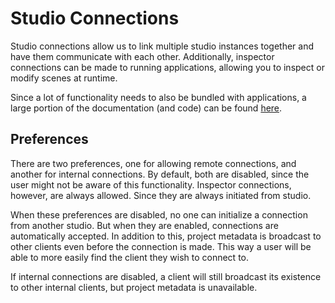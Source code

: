 # Studio Connections

Studio connections allow us to link multiple studio instances together and have them communicate with each other.
Additionally, inspector connections can be made to running applications,
allowing you to inspect or modify scenes at runtime.

Since a lot of functionality needs to also be bundled with applications,
a large portion of the documentation (and code) can be found [here](../../../../src/network/studioConnections/readme.md).

## Preferences

There are two preferences, one for allowing remote connections, and another for internal connections.
By default, both are disabled, since the user might not be aware of this functionality.
Inspector connections, however, are always allowed. Since they are always initiated from studio.

When these preferences are disabled, no one can initialize a connection from another studio.
But when they are enabled, connections are automatically accepted.
In addition to this, project metadata is broadcast to other clients even before the connection is made.
This way a user will be able to more easily find the client they wish to connect to.

If internal connections are disabled, a client will still broadcast its existence to other internal clients,
but project metadata is unavailable.
